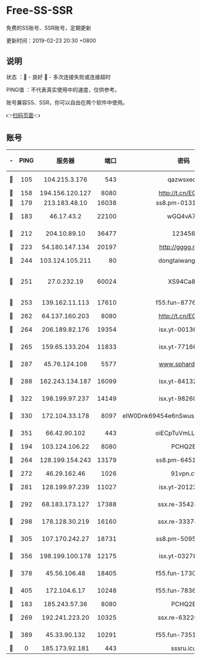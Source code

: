 # Free-SS-SSR

免费的SS账号、SSR账号，定期更新

更新时间：2019-02-23 20:30 +0800

## 说明

状态     ：🙂 - 良好 🙁 - 多次连接失败或连接超时

PING值   ：不代表真实使用中的速度，仅供参考。

账号兼容SS、SSR，你可以自由在两个软件中使用。

👉[扫码页面](https://liesauer.github.io/free-ss-ssr.github.io/)👈

## 账号

|-|PING|服务器|端口|密码|加密方式|区域|
|:----:|:----:|:-----:|-----:|:----:|:----:|:----:|
|🙂|105|104.215.3.176|543|qazwsxedc|aes-256-gcm|JP|
|🙂|158|194.156.120.127|8080|http://t.cn/EGJIyrl|rc4-md5|RU|
|🙂|179|213.183.48.10|16038|ss8.pm-01318678|rc4-md5|RU|
|🙂|183|46.17.43.2|22100|wGQ4vA7D|aes-256-gcm|RU|
|🙂|212|204.10.89.10|36477|123456|aes-256-cfb|US|
|🙂|223|54.180.147.134|20197|http://gggg.rocks|chacha20|KR|
|🙂|244|103.124.105.211|80|dongtaiwang.com|aes-256-cfb|US|
|🙂|251|27.0.232.19|60024|XS94Ca8K|xchacha20-ietf-poly1305|HK|
|🙂|253|139.162.11.113|17610|f55.fun-87762700|aes-256-cfb|SG|
|🙂|262|64.137.160.203|8080|http://t.cn/EGJIyrl|rc4-md5|CA|
|🙂|264|206.189.82.176|19354|isx.yt-00136364|aes-256-cfb|SG|
|🙂|265|159.65.133.204|11833|isx.yt-77166284|aes-256-cfb|SG|
|🙂|287|45.76.124.108|5577|www.sphard.com|aes-256-cfb|AU|
|🙂|288|162.243.134.187|16099|isx.yt-84132635|aes-256-cfb|US|
|🙂|322|198.199.97.237|14149|isx.yt-98260741|aes-256-cfb|US|
|🙂|330|172.104.33.178|8097|eIW0Dnk69454e6nSwuspv9DmS201tQ0D|aes-256-cfb|SG|
|🙂|351|66.42.90.102|443|oiECpTuVmLLxk4Ts|aes-256-cfb|US|
|🙂|194|103.124.106.22|8080|PCHQ2E|rc4-md5|US|
|🙂|264|128.199.154.243|13179|ss8.pm-64511599|aes-256-cfb|SG|
|🙂|272|46.29.162.46|1026|91vpn.cf|rc4-md5|RU|
|🙂|281|128.199.97.239|11027|isx.yt-20123297|aes-256-cfb|SG|
|🙂|292|68.183.173.127|17388|ssx.re-35424497|aes-256-cfb|US|
|🙂|298|178.128.30.219|16160|ssx.re-33374521|aes-256-cfb|SG|
|🙂|305|107.170.242.27|18731|ss8.pm-50950263|aes-256-cfb|US|
|🙂|356|198.199.100.178|12175|isx.yt-03278448|aes-256-cfb|US|
|🙂|378|45.56.106.48|18405|f55.fun-17301402|aes-256-cfb|US|
|🙂|405|172.104.6.17|10248|f55.fun-78360191|aes-256-cfb|US|
|🙁|183|185.243.57.36|8080|PCHQ2E|rc4-md5|US|
|🙁|269|192.241.223.20|10325|ssx.re-63226148|aes-256-cfb|US|
|🙁|389|45.33.90.132|10291|f55.fun-73512768|aes-256-cfb|US|
|🙁|0|185.173.92.181|443|sssru.icu|rc4-md5|RU|

